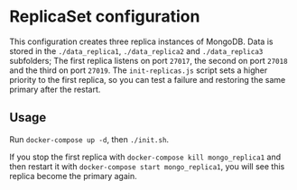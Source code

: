 # ReplicaSet configuration

This configuration creates three replica instances of MongoDB. Data is stored in the `./data_replica1`, `./data_replica2` and `./data_replica3` subfolders; The first replica listens on port `27017`, the second on port `27018` and the third on port `27019`. The `init-replicas.js` script sets a higher priority to the first replica, so you can test a failure and restoring the same primary after the restart.

## Usage

Run `docker-compose up -d`, then `./init.sh`.

If you stop the first replica with `docker-compose kill mongo_replica1` and then restart it with `docker-compose start mongo_replica1`, you will see this replica become the primary again.